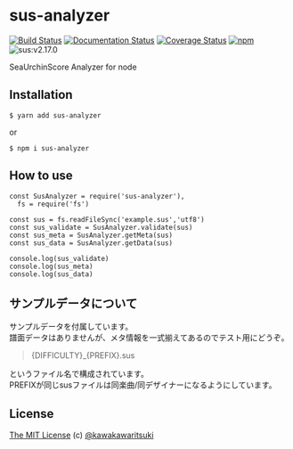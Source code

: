 # sus-analyzer
[![Build Status](https://travis-ci.org/KawakawaRitsuki/sus-analyzer.svg?branch=master)](https://travis-ci.org/KawakawaRitsuki/sus-analyzer)
[![Documentation Status](https://readthedocs.org/projects/sus-analyzer/badge/?version=latest)](https://sus-analyzer.readthedocs.io/ja/latest/?badge=latest)
[![Coverage Status](https://coveralls.io/repos/github/KawakawaRitsuki/sus-analyzer/badge.svg?branch=develop)](https://coveralls.io/github/KawakawaRitsuki/sus-analyzer?branch=develop)
[![npm](https://img.shields.io/npm/v/sus-analyzer.svg)](https://www.npmjs.com/package/sus-analyzer)
![sus:v2.17.0](https://img.shields.io/badge/sus-v2.17.0-blue.svg)

SeaUrchinScore Analyzer for node

## Installation

```
$ yarn add sus-analyzer
```

or

```
$ npm i sus-analyzer
```

## How to use

```
const SusAnalyzer = require('sus-analyzer'),
  fs = require('fs')

const sus = fs.readFileSync('example.sus','utf8')
const sus_validate = SusAnalyzer.validate(sus)
const sus_meta = SusAnalyzer.getMeta(sus)
const sus_data = SusAnalyzer.getData(sus)

console.log(sus_validate)
console.log(sus_meta)
console.log(sus_data)
```

## サンプルデータについて
サンプルデータを付属しています。   
譜面データはありませんが、メタ情報を一式揃えてあるのでテスト用にどうぞ。   

> {DIFFICULTY}\_{PREFIX}.sus

というファイル名で構成されています。   
PREFIXが同じsusファイルは同楽曲/同デザイナーになるようにしています。

## License
[The MIT License](http://kawakawaritsuki.mit-license.org) (c) [@kawakawaritsuki](https://github.com/kawakawaritsuki)
